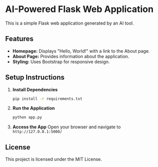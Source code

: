 # AI-Powered Flask Web Application

This is a simple Flask web application generated by an AI tool.

## Features

- **Homepage:** Displays "Hello, World!" with a link to the About page.
- **About Page:** Provides information about the application.
- **Styling:** Uses Bootstrap for responsive design.

## Setup Instructions

1. **Install Dependencies**
    ```bash
    pip install -r requirements.txt
    ```

2. **Run the Application**
    ```bash
    python app.py
    ```

3. **Access the App**
    Open your browser and navigate to `http://127.0.0.1:5000/`

## License

This project is licensed under the MIT License.

